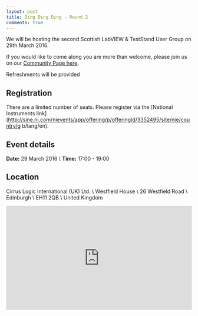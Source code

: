 ```yaml
---
layout: post
title: Ding Ding Ding - Round 2
comments: true
---
```


We will be hosting the second Scottish LabVIEW & TestStand User Group on 29th March 2016.

If you would like to come along you are more than welcome, please join us on our [Community Page here](https://decibel.ni.com/content/groups/labview-and-teststand-user-group-central-scotland).

Refreshments will be provided <i class="fa fa-cutlery"></i>

## <i class="fa fa-sign-in"></i> Registration
There are a limited number of seats.  Please register via the [National Instruments link](http://sine.ni.com/nievents/app/offering/p/offeringId/3352495/site/nie/country/g b/lang/en).

## <i class="fa fa-calendar"></i> Event details
**Date:** 29 March 2016 \\
**Time:** 17:00 - 19:00

## <i class="fa fa-map-marker"></i> Location
Cirrus Logic International (UK) Ltd. \\
Westfield House \\
26 Westfield Road \\
Edinburgh \\
EH11 2QB \\
United Kingdom

<style>.embed-container { position: relative; padding-bottom: 56.25%; height: 0; overflow: hidden; max-width: 100%; } .embed-container iframe, .embed-container object, .embed-container embed { position: absolute; top: 0; left: 0; width: 100%; height: 100%; }</style><div class='embed-container'><iframe src='https://www.google.com/maps/embed?pb=!1m18!1m12!1m3!1d2234.58274865193!2d-3.243632684062209!3d55.93927098060371!2m3!1f0!2f0!3f0!3m2!1i1024!2i768!4f13.1!3m3!1m2!1s0x43ddc86b06ada94b%3A0xe1a629b01249ad23!2sCirrus+Logic!5e0!3m2!1sen!2suk!4v1456950249571' width='400' height='300' frameborder='0' style='border:0' allowfullscreen></iframe></div>
